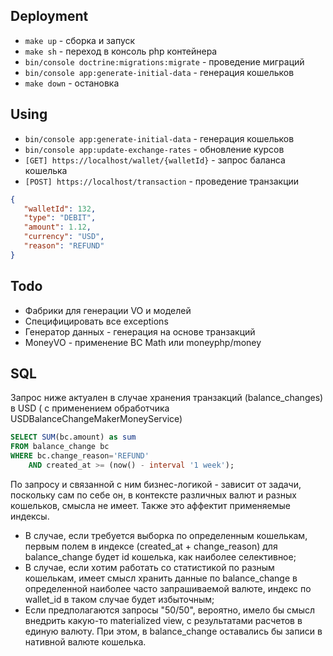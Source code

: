 ## Deployment
- `make up` - сборка и запуск 
- `make sh` - переход в консоль php контейнера
- `bin/console doctrine:migrations:migrate` - проведение миграций
- `bin/console app:generate-initial-data` - генерация кошельков
- `make down` - остановка

## Using
- `bin/console app:generate-initial-data` - генерация кошельков
- `bin/console app:update-exchange-rates` - обновление курсов
- `[GET] https://localhost/wallet/{walletId}` - запрос баланса кошелька
- `[POST] https://localhost/transaction` - проведение транзакции
 ```json
{
    "walletId": 132,
    "type": "DEBIT",
    "amount": 1.12,
    "currency": "USD",
    "reason": "REFUND"
}
```
## Todo
- Фабрики для генерации VO и моделей
- Специфицировать все exceptions
- Генератор данных - генерация на основе транзакций
- MoneyVO - применение BC Math или moneyphp/money

## SQL
Запрос ниже актуален в случае хранения транзакций (balance_changes) в USD (
с применением обработчика USDBalanceChangeMakerMoneyService)
```sql
SELECT SUM(bc.amount) as sum
FROM balance_change bc
WHERE bc.change_reason='REFUND'
    AND created_at >= (now() - interval '1 week');
```

По запросу и связанной с ним бизнес-логикой - зависит от задачи, поскольку сам 
по себе он, в контексте различных валют и разных кошельков, смысла не имеет. 
Также это аффектит применяемые индексы.
- В случае, если требуется выборка по определенным кошелькам, первым полем в 
индексе (created_at + change_reason) для balance_change будет id кошелька, как
наиболее селективное;
- В случае, если хотим работать со статистикой по разным кошелькам, имеет смысл
хранить данные по balance_change в определенной наиболее часто запрашиваемой 
валюте, индекс по wallet_id в таком случае будет избыточным;
- Если предполагаются запросы "50/50", вероятно, имело бы смысл внедрить 
какую-то materialized view, с результатами расчетов в единую валюту. При этом, 
в balance_change оставались бы записи в нативной валюте кошелька.
